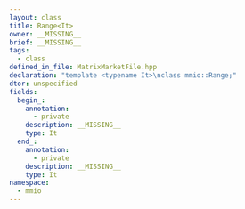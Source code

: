 ```yaml
---
layout: class
title: Range<It>
owner: __MISSING__
brief: __MISSING__
tags:
  - class
defined_in_file: MatrixMarketFile.hpp
declaration: "template <typename It>\nclass mmio::Range;"
dtor: unspecified
fields:
  begin_:
    annotation:
      - private
    description: __MISSING__
    type: It
  end_:
    annotation:
      - private
    description: __MISSING__
    type: It
namespace:
  - mmio
---
```


```{index}  Range<It>
```

